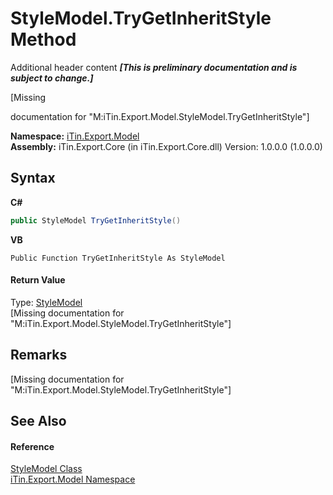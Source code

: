 # StyleModel.TryGetInheritStyle Method 
Additional header content _**\[This is preliminary documentation and is subject to change.\]**_

\[Missing <summary> documentation for "M:iTin.Export.Model.StyleModel.TryGetInheritStyle"\]

**Namespace:**&nbsp;<a href="ef57ffcc-e95e-b212-5a46-9aa6f5a3511f">iTin.Export.Model</a><br />**Assembly:**&nbsp;iTin.Export.Core (in iTin.Export.Core.dll) Version: 1.0.0.0 (1.0.0.0)

## Syntax

**C#**<br />
``` C#
public StyleModel TryGetInheritStyle()
```

**VB**<br />
``` VB
Public Function TryGetInheritStyle As StyleModel
```


#### Return Value
Type: <a href="baeb266c-8597-5b32-68a5-12c1b3e5d907">StyleModel</a><br />\[Missing <returns> documentation for "M:iTin.Export.Model.StyleModel.TryGetInheritStyle"\]

## Remarks
\[Missing <remarks> documentation for "M:iTin.Export.Model.StyleModel.TryGetInheritStyle"\]

## See Also


#### Reference
<a href="baeb266c-8597-5b32-68a5-12c1b3e5d907">StyleModel Class</a><br /><a href="ef57ffcc-e95e-b212-5a46-9aa6f5a3511f">iTin.Export.Model Namespace</a><br />